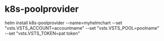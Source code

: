 # k8s-poolprovider
helm install k8s-poolprovider --name=myhelmchart --set "vsts.VSTS_ACCOUNT=accountname" --set "vsts.VSTS_POOL=poolname" --set "vsts.VSTS_TOKEN=pat token"
